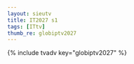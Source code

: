 ```yaml
--- 
layout: sieutv
title: IT2027 s1
tags: [ITtv]
thumb_re: globiptv2027
---
```

{% include tvadv key="globiptv2027" %} 
